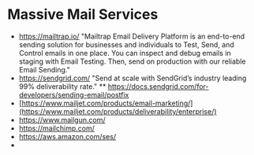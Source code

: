 # Massive Mail Services

* https://mailtrap.io/ "Mailtrap Email Delivery Platform is an end-to-end sending solution for businesses and individuals to Test, Send, and Control emails in one place. You can inspect and debug emails in staging with Email Testing. Then, send on production with our reliable Email Sending."
* https://sendgrid.com/ "Send at scale with SendGrid’s industry leading 99% deliverability rate."
  ** https://docs.sendgrid.com/for-developers/sending-email/postfix 
* [https://www.mailjet.com/products/email-marketing/](https://www.mailjet.com/products/deliverability/enterprise/)
* https://www.mailgun.com/
* https://mailchimp.com/
* https://aws.amazon.com/ses/
* 
